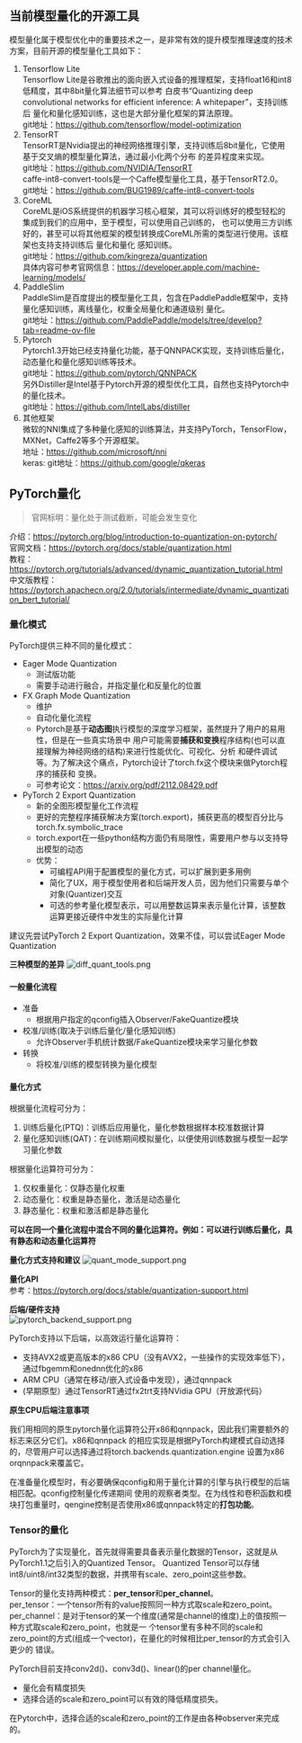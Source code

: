 ## 当前模型量化的开源工具
模型量化属于模型优化中的重要技术之一，是非常有效的提升模型推理速度的技术方案，目前开源的模型量化工具如下：
1. Tensorflow Lite  
Tensorflow Lite是谷歌推出的面向嵌入式设备的推理框架，支持float16和int8低精度，其中8bit量化算法细节可以参考
白皮书“Quantizing deep convolutional networks for efficient inference: A whitepaper”，支持训练后
量化和量化感知训练，这也是大部分量化框架的算法原理。  
git地址：https://github.com/tensorflow/model-optimization
2. TensorRT  
TensorRT是Nvidia提出的神经网络推理引擎，支持训练后8bit量化，它使用基于交叉熵的模型量化算法，通过最小化两个分布
的差异程度来实现。  
git地址：https://github.com/NVIDIA/TensorRT  
caffe-int8-convert-tools是一个Caffe模型量化工具，基于TensorRT2.0。
git地址：https://github.com/BUG1989/caffe-int8-convert-tools
3. CoreML  
CoreML是iOS系统提供的机器学习核心框架，其可以将训练好的模型轻松的集成到我们的应用中，至于模型，可以使用自己训练的，
也可以使用三方训练好的，甚至可以将其他框架的模型转换成CoreML所需的类型进行使用。该框架也支持支持训练后 量化和量化
感知训练。  
git地址：https://github.com/kingreza/quantization  
具体内容可参考官网信息：https://developer.apple.com/machine-learning/models/
4. PaddleSlim  
PaddleSlim是百度提出的模型量化工具，包含在PaddlePaddle框架中，支持量化感知训练，离线量化，权重全局量化和通道级别
量化。  
git地址：https://github.com/PaddlePaddle/models/tree/develop?tab=readme-ov-file
5. Pytorch  
Pytorch1.3开始已经支持量化功能，基于QNNPACK实现，支持训练后量化，动态量化和量化感知训练等技术。  
git地址：https://github.com/pytorch/QNNPACK  
另外Distiller是Intel基于Pytorch开源的模型优化工具，自然也支持Pytorch中的量化技术。  
git地址：https://github.com/IntelLabs/distiller
6. 其他框架  
微软的NNI集成了多种量化感知的训练算法，并支持PyTorch，TensorFlow，MXNet，Caffe2等多个开源框架。  
地址：https://github.com/microsoft/nni  
keras: git地址：https://github.com/google/qkeras  

## PyTorch量化
> 官网标明：量化处于测试截断，可能会发生变化

介绍：https://pytorch.org/blog/introduction-to-quantization-on-pytorch/  
官网文档：https://pytorch.org/docs/stable/quantization.html  
教程：https://pytorch.org/tutorials/advanced/dynamic_quantization_tutorial.html  
中文版教程：https://pytorch.apachecn.org/2.0/tutorials/intermediate/dynamic_quantization_bert_tutorial/

### 量化模式
PyTorch提供三种不同的量化模式：
* Eager Mode Quantization
  * 测试版功能
  * 需要手动进行融合，并指定量化和反量化的位置
* FX Graph Mode Quantization
  * 维护
  * 自动化量化流程
  * Pytorch是基于**动态图**执行模型的深度学习框架，虽然提升了用户的易用性，但是在一些真实场景中
    用户可能需要**捕获和变换**程序结构(也可以直接理解为神经网络的结构)来进行性能优化、可视化、分析
    和硬件调试等。为了解决这个痛点，Pytorch设计了torch.fx这个模块来做Pytorch程序的捕获和
    变换。
  * 可参考论文：https://arxiv.org/pdf/2112.08429.pdf
* PyTorch 2 Export Quantization
  * 新的全图形模型量化工作流程
  * 更好的完整程序捕获解决方案(torch.export)，捕获更高的模型百分比与torch.fx.symbolic_trace
  * torch.export在一些python结构方面仍有局限性，需要用户参与以支持导出模型的动态
  * 优势：
    * 可编程API用于配置模型的量化方式，可以扩展到更多用例
    * 简化了UX，用于模型使用者和后端开发人员，因为他们只需要与单个对象(Quantizer)交互
    * 可选的参考量化模型表示，可以用整数运算来表示量化计算，该整数运算更接近硬件中发生的实际量化计算

建议先尝试PyTorch 2 Export Quantization，效果不佳，可以尝试Eager Mode Quantization

**三种模型的差异**
![diff_quant_tools.png](../assets/pic/diff_quant_modes.png)

#### 一般量化流程
* 准备
  * 根据用户指定的qconfig插入Observer/FakeQuantize模块
* 校准/训练(取决于训练后量化/量化感知训练)
  * 允许Observer手机统计数据/FakeQuantize模块来学习量化参数
* 转换
  * 将校准/训练的模型转换为量化模型

#### 量化方式

根据量化流程可分为：
1. 训练后量化(PTQ)：训练后应用量化，量化参数根据样本校准数据计算
2. 量化感知训练(QAT)：在训练期间模拟量化，以便使用训练数据与模型一起学习量化参数

根据量化运算符可分为：
1. 仅权重量化：仅静态量化权重
2. 动态量化：权重是静态量化，激活是动态量化
3. 静态量化：权重和激活都是静态量化

**可以在同一个量化流程中混合不同的量化运算符。例如：可以进行训练后量化，具有静态和动态量化运算符**

**量化方式支持和建议**
![quant_mode_support.png](../assets/pic/quant_mode_support.png)

**量化API**  
参考：https://pytorch.org/docs/stable/quantization-support.html

**后端/硬件支持**  
![pytorch_backend_support.png](../assets/pic/pytorch_backend_support.png)

PyTorch支持以下后端，以高效运行量化运算符：
* 支持AVX2或更高版本的x86 CPU（没有AVX2，一些操作的实现效率低下），通过fbgemm和onednn优化的x86 
* ARM CPU（通常在移动/嵌入式设备中发现），通过qnnpack 
* (早期原型）通过TensorRT通过fx2trt支持NVidia GPU（开放源代码）

**原生CPU后端注意事项**

我们用相同的原生pytorch量化运算符公开x86和qnnpack，因此我们需要额外的标志来区分它们。x86和qnnpack
的相应实现是根据PyTorch构建模式自动选择的，尽管用户可以选择通过将torch.backends.quantization.engine
设置为x86 orqnnpack来覆盖它。

在准备量化模型时，有必要确保qconfig和用于量化计算的引擎与执行模型的后端相匹配。qconfig控制量化传递期间
使用的观察者类型。在为线性和卷积函数和模块打包重量时，qengine控制是否使用x86或qnnpack特定的**打包功能**。


### Tensor的量化
PyTorch为了实现量化，首先就得需要具备表示量化数据的Tensor，这就是从PyTorch1.1之后引入的Quantized Tensor。
Quantized Tensor可以存储int8/uint8/int32类型的数据，并携带有scale、zero_point这些参数。

Tensor的量化支持两种模式：**per_tensor**和**per_channel**。   
per_tensor：一个tensor所有的value按照同一种方式取scale和zero_point。  
per_channel：是对于tensor的某一个维度(通常是channel的维度)上的值按照一种方式取scale和zero_point，也就是一
个tensor里有多种不同的scale和zero_point的方式(组成一个vector)，在量化的时候相比per_tensor的方式会引入更少的
错误。

PyTorch目前支持conv2d()、conv3d()、linear()的per channel量化。

* 量化会有精度损失
* 选择合适的scale和zero_point可以有效的降低精度损失。

在Pytorch中，选择合适的scale和zero_point的工作是由各种observer来完成的。







































